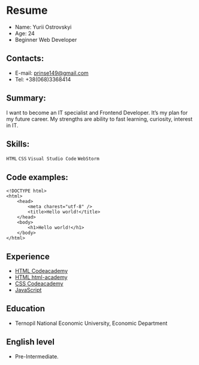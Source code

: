 
# Resume
* Name: Yurii Ostrovskyi
* Age: 24
* Beginner Web Developer

## Contacts:
* E-mail: prinse149@gmail.com
* Tel: +38(068)3368414

## Summary: 
I want to become an IT specialist and Frontend Developer. It’s my plan for my future career. My strengths are ability to fast learning, curiosity, interest in IT.

## Skills:
`HTML` `CSS` `Visual Studio Code` `WebStorm`

## Code examples:
``` 
<!DOCTYPE html>
<html>
    <head>
        <meta charest="utf-8" />
        <title>Hello world!</title>
    </head>
    <body>
        <h1>Hello world!</h1>
    </body>
</html>
```
## Experience
* [HTML Codeacademy](https://www.codecademy.com/profiles/course9279511174)
* [HTML html-academy](https://htmlacademy.ru/profile/id606055)
* [CSS Codeacademy](https://www.codecademy.com/profiles/course9279511174)
* [JavaScript](https://learn.javascript.ru/)

## Education 
 * Ternopil National Economic University, Economic Department

## English level
 * Pre-Intermediate.

